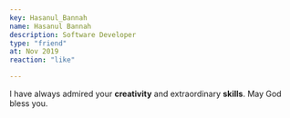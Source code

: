 ```yaml
---
key: Hasanul_Bannah
name: Hasanul Bannah
description: Software Developer
type: "friend"
at: Nov 2019
reaction: "like"

---
```


I have always admired your **creativity** and extraordinary **skills**. May God bless you.